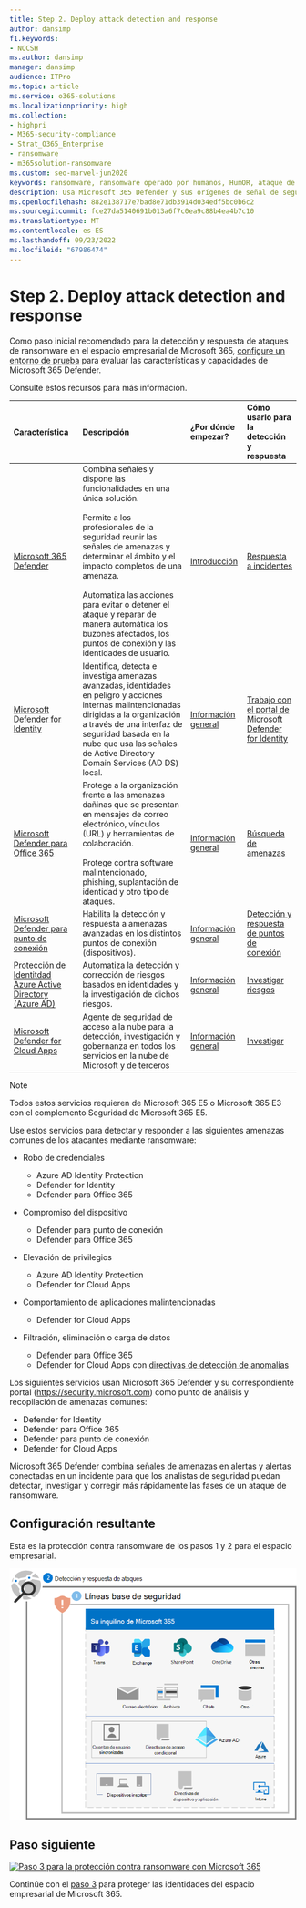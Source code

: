 ```yaml
---
title: Step 2. Deploy attack detection and response
author: dansimp
f1.keywords:
- NOCSH
ms.author: dansimp
manager: dansimp
audience: ITPro
ms.topic: article
ms.service: o365-solutions
ms.localizationpriority: high
ms.collection:
- highpri
- M365-security-compliance
- Strat_O365_Enterprise
- ransomware
- m365solution-ransomware
ms.custom: seo-marvel-jun2020
keywords: ransomware, ransomware operado por humanos, HumOR, ataque de extorsión, ataque de ransomware, cifrado, criptovirología, confianza cero
description: Usa Microsoft 365 Defender y sus orígenes de señal de seguridad para proteger los recursos de Microsoft 365 frente a ataques de ransomware.
ms.openlocfilehash: 882e138717e7bad8e71db3914d034edf5bc0b6c2
ms.sourcegitcommit: fce27da5140691b013a6f7c0ea9c88b4ea4b7c10
ms.translationtype: MT
ms.contentlocale: es-ES
ms.lasthandoff: 09/23/2022
ms.locfileid: "67986474"
---
```

# <a name="step-2-deploy-attack-detection-and-response"></a>Step 2. Deploy attack detection and response

Como paso inicial recomendado para la detección y respuesta de ataques de ransomware en el espacio empresarial de Microsoft 365, [configure un entorno de prueba](/microsoft-365/security/defender/eval-overview) para evaluar las características y capacidades de Microsoft 365 Defender.

Consulte estos recursos para más información.

| Característica | Descripción | ¿Por dónde empezar? | Cómo usarlo para la detección y respuesta |
|:-------|:-----|:-------|:-------|
| [Microsoft 365 Defender](/microsoft-365/security/defender) | Combina señales y dispone las funcionalidades en una única solución. <br><br> Permite a los profesionales de la seguridad reunir las señales de amenazas y determinar el ámbito y el impacto completos de una amenaza. <br><br> Automatiza las acciones para evitar o detener el ataque y reparar de manera automática los buzones afectados, los puntos de conexión y las identidades de usuario. | [Introducción](/microsoft-365/security/defender/get-started) | [Respuesta a incidentes](/microsoft-365/security/defender/incidents-overview) |
| [Microsoft Defender for Identity](/defender-for-identity/what-is) |  Identifica, detecta e investiga amenazas avanzadas, identidades en peligro y acciones internas malintencionadas dirigidas a la organización a través de una interfaz de seguridad basada en la nube que usa las señales de Active Directory Domain Services (AD DS) local. | [Información general](/defender-for-identity/what-is) | [Trabajo con el portal de Microsoft Defender for Identity](/defender-for-identity/workspace-portal) |
| [Microsoft Defender para Office 365](/microsoft-365/security/office-365-security) | Protege a la organización frente a las amenazas dañinas que se presentan en mensajes de correo electrónico, vínculos (URL) y herramientas de colaboración. <br><br> Protege contra software malintencionado, phishing, suplantación de identidad y otro tipo de ataques. | [Información general](/microsoft-365/security/office-365-security/overview) | [Búsqueda de amenazas](/microsoft-365/security/office-365-security/threat-hunting-in-threat-explorer) |
| [Microsoft Defender para punto de conexión](/microsoft-365/security/defender-endpoint) | Habilita la detección y respuesta a amenazas avanzadas en los distintos puntos de conexión (dispositivos). | [Información general](/microsoft-365/security/defender-endpoint/microsoft-defender-endpoint)  | [Detección y respuesta de puntos de conexión](/microsoft-365/security/defender-endpoint/overview-endpoint-detection-response) |
| [Protección de Identitdad Azure Active Directory (Azure AD)](/azure/active-directory/identity-protection/) | Automatiza la detección y corrección de riesgos basados en identidades y la investigación de dichos riesgos. | [Información general](/azure/active-directory/identity-protection/overview-identity-protection) | [Investigar riesgos](/azure/active-directory/identity-protection/howto-identity-protection-investigate-risk) |
| [Microsoft Defender for Cloud Apps](/cloud-app-security) | Agente de seguridad de acceso a la nube para la detección, investigación y gobernanza en todos los servicios en la nube de Microsoft y de terceros | [Información general](/cloud-app-security/what-is-cloud-app-security) | [Investigar](/cloud-app-security/investigate) |

>[!Note]
>Todos estos servicios requieren de Microsoft 365 E5 o Microsoft 365 E3 con el complemento Seguridad de Microsoft 365 E5.
>

Use estos servicios para detectar y responder a las siguientes amenazas comunes de los atacantes mediante ransomware:

- Robo de credenciales

   - Azure AD Identity Protection
   - Defender for Identity
   - Defender para Office 365

- Compromiso del dispositivo

   - Defender para punto de conexión
   - Defender para Office 365

- Elevación de privilegios

   - Azure AD Identity Protection
   - Defender for Cloud Apps

- Comportamiento de aplicaciones malintencionadas

   - Defender for Cloud Apps

- Filtración, eliminación o carga de datos

   - Defender para Office 365
   - Defender for Cloud Apps con [directivas de detección de anomalías](/cloud-app-security/anomaly-detection-policy#ransomware-activity)

Los siguientes servicios usan Microsoft 365 Defender y su correspondiente portal (https://security.microsoft.com) como punto de análisis y recopilación de amenazas comunes:

- Defender for Identity
- Defender para Office 365
- Defender para punto de conexión
- Defender for Cloud Apps

Microsoft 365 Defender combina señales de amenazas en alertas y alertas conectadas en un incidente para que los analistas de seguridad puedan detectar, investigar y corregir más rápidamente las fases de un ataque de ransomware.

## <a name="resulting-configuration"></a>Configuración resultante

Esta es la protección contra ransomware de los pasos 1 y 2 para el espacio empresarial.

![Protección contra ransomware para su espacio empresarial de Microsoft 365 después del paso 2](../media/ransomware-protection-microsoft-365/ransomware-protection-microsoft-365-architecture-step2.png)

## <a name="next-step"></a>Paso siguiente

[![Paso 3 para la protección contra ransomware con Microsoft 365](../media/ransomware-protection-microsoft-365/ransomware-protection-microsoft-365-step3.png)](ransomware-protection-microsoft-365-identities.md)

Continúe con el [paso 3](ransomware-protection-microsoft-365-identities.md) para proteger las identidades del espacio empresarial de Microsoft 365.
